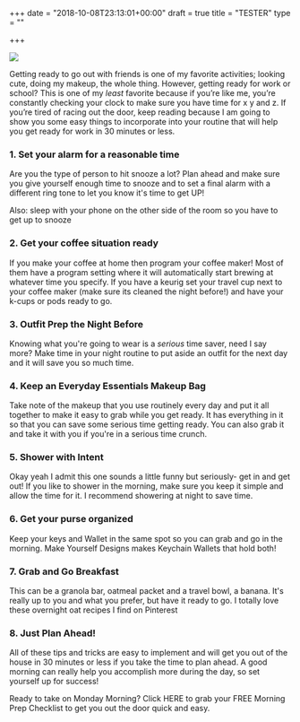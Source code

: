 +++
date = "2018-10-08T23:13:01+00:00"
draft = true
title = "TESTER"
type = ""

+++

![](/uploads/2018/10/08/work_ready_morning_routine.png)

Getting ready to go out with friends is one of my favorite activities; looking cute, doing my makeup, the whole thing. However, getting ready for work or school? This is one of my _least_ favorite because if you’re like me, you’re constantly checking your clock to make sure you have time for x y and z. If you’re tired of racing out the door, keep reading because I am going to show you some easy things to incorporate into your routine that will help you get ready for work in 30 minutes or less.

### **1. Set your alarm for a reasonable time**

Are you the type of person to hit snooze a lot? Plan ahead and make sure you give yourself enough time to snooze and to set a final alarm with a different ring tone to let you know it's time to get UP!

Also: sleep with your phone on the other side of the room so you have to get up to snooze

### **2. Get your coffee situation ready**

If you make your coffee at home then program your coffee maker! Most of them have a program setting where it will automatically start brewing at whatever time you specify. If you have a keurig set your travel cup next to your coffee maker (make sure its cleaned the night before!) and have your k-cups or pods ready to go.

### **3. Outfit Prep the Night Before**

Knowing what you're going to wear is a _serious_ time saver, need I say more? Make time in your night routine to put aside an outfit for the next day and it will save you so much time.

### **4. Keep an Everyday Essentials Makeup Bag**

Take note of the makeup that you use routinely every day and put it all together to make it easy to grab while you get ready. It has everything in it so that you can save some serious time getting ready. You can also grab it and take it with you if you're in a serious time crunch.

### **5. Shower with Intent**

Okay yeah I admit this one sounds a little funny but seriously- get in and get out! If you like to shower in the morning, make sure you keep it simple and allow the time for it. I recommend showering at night to save time.

### **6. Get your purse organized**

Keep your keys and Wallet in the same spot so you can grab and go in the morning. Make Yourself Designs makes Keychain Wallets that hold both!

### **7. Grab and Go Breakfast**

This can be a granola bar, oatmeal packet and a travel bowl, a banana. It's really up to you and what you prefer, but have it ready to go. I totally love these overnight oat recipes I find on Pinterest

### **8. Just Plan Ahead!**

All of these tips and tricks are easy to implement and will get you out of the house in 30 minutes or less if you take the time to plan ahead. A good morning can really help you accomplish more during the day, so set yourself up for success!

Ready to take on Monday Morning? Click HERE to grab your FREE Morning Prep Checklist to get you out the door quick and easy.
